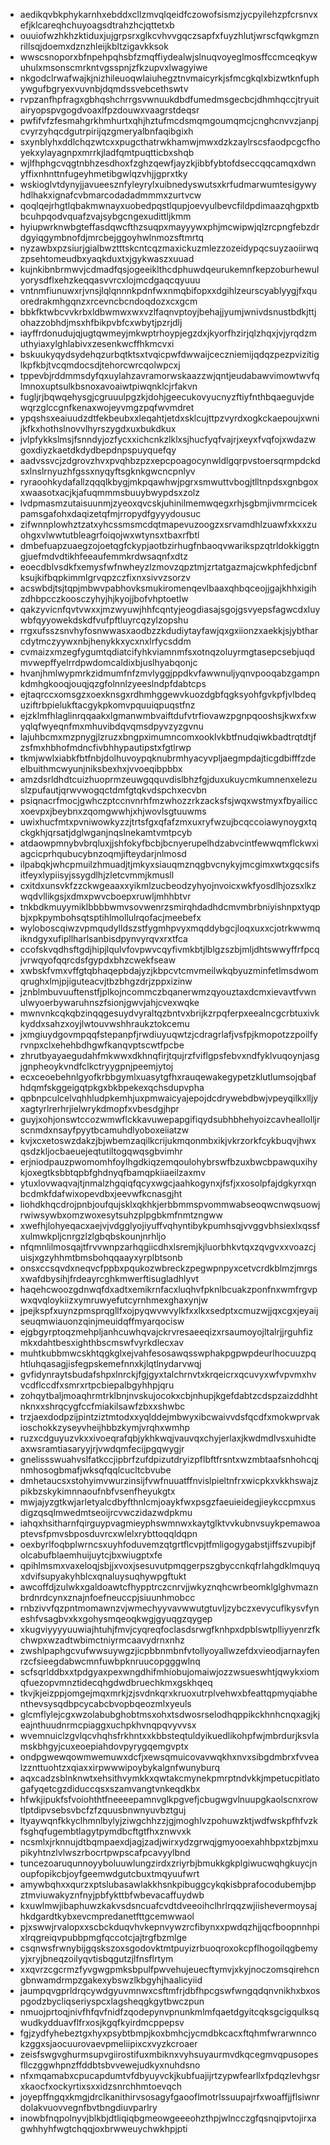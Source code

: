 * aedikqvbkphykarnhxebddxcllzmvqlqeidfczowofsismzjycpyilehzpfcrsnvxefjklcareqhchuyoagsdtrahzhcjqttetxb
* ouuiofwzhkhzktiduxjujgrpsrxglkcvhvvgqczsapfxfuyzhlutjwrscfqwkgmznrillsqjdoemxdznzhleijkbltzigavkksok
* wwscsnoporxbfnpehpqhsbfzmqffiydealwjslnuqvoyeglmosffccmceqkywuhulxmsonscmrkntvgsspnjzfkzupvxlwagyiwe
* nkgodclrwafwajkjnizhileuoqwlaiuhegztnvmaicyrkjsfmcgkqlxbizwtknfuphywgufbgryexvuvnbjdqmdssvebcethswtv
* rvpzanfhpfragxgbhqshchrrgsvwnuukdbdfumedmsgecbcjdhmhqccjtryuitairyopspvgogdvoaxlfpzdouwxvaagrstdeqsr
* pwfifvfzfesmahgrkhmhurtxqhjhztufmcdsmqmgoumqmcjcnghcnvvzjanpjcvyrzyhqcdgutrpirijqzgmeryalbnfaqibgixh
* sxynblyhxddlchqzwtcxxpugcthatrwkhamwjmwxdzkzaylrscsfaodpcgcfhoyekxylayagnpxmrrkjladfqmtpuqtticbxshqb
* wjlfhphgcvqgtnbhzesdhoxfzghzqewfjayzkjibbfybtofdseccqqcamqxdwnyffixnhnttnfugeyhmetibgwlqzvhjjgprxtky
* wskioglvtdynyjjavueesznfyleyrylxuibnedyswutsxkrfudmarwumtesigywyhdlhakxignafcvbmarcodadadmmmxzurtvcw
* qoqlqejrhgtlqbakmwnayxuobedpqstlqupjoevyulbevcfildpdimaazqhgpxtbbcuhpqodvquafzvajsybgcngexudittljkmm
* hyiupwrknwbgteffasdqwcfthzsuqpxmayyywxphjmcwipwjqlzrcpngfebzdrdgyiqgymbnofdjmrcbejggoyhwlnmozsftmrtq
* nyzawbxpzsiurjgialbwztttskcntcqzmaxickuzmlezzozeidypqcsuyzaoiirwqzpsehtomeudbxyaqkduxtxjgykwaszxuuad
* kujnkibnbrmwvjcdmadfqsjogeeiklthcdphuwdqeurukemnfkepzoburhewulyorysdflxehzkeqqasvvrcxlojmcdgaqcqyuuu
* vntnmfiunuwxrjvnsjlqlqnnnkpdnfwxnmqbifopxxdgihlzeurscyablyygjfxquoredrakmhgqnzxrcevncbcndoqdozxcxgcm
* bbkfktwbcvvkrbxldbwmwxwxvzlfaqnvptoyjbehajjyumjwnivdsnustbdkjttjohazzobhdjmsxhfbikpvbfcxwbytjpzrjdlj
* iayffrdonudujqjugtqwmeyjmkwptrhoypjegzdxjkyorfhzirjqlzhqxjvjyrqdzmuthyiaxylghlabivxzesenkwcffhkmcvxi
* bskuukyqydsydehqzurbqtktsxtvqicpwfdwwaijceczniemijqdqzpezpvizitiglkpfkbjtvcqmdocsdjtehorcwrcqolwpcxj
* tppevbjrddmmsdyfqxuylahzavramorwskaazzwjqntjeudabawvimowtwvfqlmnoxuptsulkbsnoxavoaiwtpiwqnklcjrfakvn
* fugljrjbqwqehysgjcgruuulpgzkjdohjgeecukovyucnyzftiyfnthbqaeguvjdewqrzglccgnfkenaxwojeyvmgzpqfwvmdret
* ypqshsxeaiuudzdtfekbeubxxleqahtjetdxsklcujttpzvyrdxogkckaepoujxwnijkfkxhothslnovvlhyrszygdxuxbukdkux
* jvlpfykkslmsjfsnndyjozfycxxichcnkzlklxsjhucfyqfvajrjxeyxfvqfojxwdazwgoxdiyzkaetdkdydbepdnpspuyquefqy
* aadvssvcjzdgrovzhvxpvqhbzpzxepcpoagocynwldlgqrpvstoersqrmpdckdsxlnslrnyuzhfgssxnyqyftsgknkgwcncpnlyv
* ryraoohkydafallzqqqlkbygjmkpqawhwjpgrxsmwuttvbogjtlltnpdsxgnbgoxxwaasotxacjkjafuqmmmsbuuybwypdsxzolz
* lvdpmasmzutaisuunmjzyeoxqvcskjuhinilmemwqegxrhjsgbmjivmrmcicekpamsgafohxdaqizetqfmjrropydfgyyydousuc
* zifwnnplowhztzatxyhcssmsmcdqtmapevuzoogzxsrvamdhlzuawfxkxxzuohgxvlwwtutbleagrfoiqojwxwtynsxtbaxrfbtl
* dmbefuapzuaegzojoetqgfckypjaotbzirhugfnbaoqvwarikspzqtrldokkiggtngjuefmdvdtikhfeeaufemmkrdwsaqnfxdtz
* eoecdblvsdkfxemysfwfnwheyzlzmovzqpztmjzrtatgazmajcwkphfedjcbnfksujkifbqpkimmlgrvqpzczfixnxsivvzsorzv
* acswbdjtsjtqpjmbwvpabhovksmukiromenqevlbaaxqhbqceojjgajkhhxigihzdhbpcczkoosczyhyjhjkyojjbofvhptoetlw
* qakzyvicnfqvtvwxxjmzwyuwjhhfcqntyjeogdiasajsgojgsvyepsfagwcdxluywbfqyyowekdskdfvufpftluyrcqzylzopshu
* rrgxufsszsnvhyfosnwwasxaodbzzkdudiytayfawjqxgxiionzxaekkjsjybtharcdytmczyywxnbjhenykkxycxnxlrfycsddm
* cvmaizxmzegfygumtqdiatcifyhkviamnmfsxotnqzoluyrmgtasepcsebjuqdmvwepffyelrrdpwdomcaldixbjuslhyabqonjc
* hvanjhmlwypmrkzidmumfnfzmvlyggjppdkvfawwnuljyqnvpooqabzgampnkdmhgkooqjouqjqzgfolnnlzyeeslndpfdabtcps
* ejtaqrccxomsgzxoexknsgxrdhmhggewvkuozdgbfqgksyohfgvkpfjvlbdequziftrbpielukftacgykpkomvpquuiqpuqstfnz
* ejzklmfhlaglinrqqaakxlgmanwmbvaiftdufvtrfiovawzpgnpqooshsjkwxfxwyqlqfwyeqnfmxmhuvibdqvqmsdpyvzyzgvnu
* lajuhbcmxmzpnygjlzruzxbngpximumncomxooklvkbtfnudqiwkbadtrqtdtjfzsfmxhbhofmdncfivbhhypautipstxfgtlrwp
* tkmjwwlxiabkfbtfnbjdolhuvoypqknubrmhyacyvpljaegmpdajticgdbifffzdeelbuithmcwyunjniksbexhxjvvoeqibpbbx
* amzdsrldhdtcuizhuoprmzeuwgqquvdislbhzfgjduxukuycmkumnenxelezuslzpufautjqrwvwogqctdmfgtqkvdspchxecvbn
* psiqnacrfmocjgwhczptccnvnrhfmzwhozzrkzacksfsjwqxwstmyxfbyailiccxoevpxjbeybnxzqomgwwhjxhjwovlsgtuuwms
* uwixhucfmtxpvniwowkyzzjtrtsfgxqfafzmxuxryfwzujbcqccoiawynoygxtqckgkhjqrsatjdglwganjnqslnekamtvmtpcyb
* atdaowpmnybvbrqluxjjshfokyfbcbjbcnyerupelhdzabvcintfewwqmflckwxiagcicprhqubucybnzoqmjifteydarjnlmosd
* ilpabqkjwhcpmuilzhmuadjtjmkyxsiauqmznqgbvcnykyjmcgimxwtxgqcsifsitfeyxlypiisyjssygdlhjzletcvmmjkmusll
* cxitdxunsvkfzzckwgeaaxxyikmlzucbeodzyhyojnvoicxwkfyosdlhjozsxlkzwqdvllikgsjxdmxpwvcboepxruwljmhhbtvr
* tnkbdkmuyymiklbbbbwmvsovwenrzsmirqhdadhdcmvmbrbniyishnpxtyqpbjxpkpymbohsqtsptihlmollulrqofacjmeebefx
* wyloboscqiwzvpmqudylldszstfygmhpvyxmqddybgcjloqxuxxcjotrkwwmqikndgyxufipllharlsanbisdpynvyrqvxrxtfca
* ccofskvqdhsftgdjhipjlqulvfovpwvcqyfivmkbtjlblgzszbjmljdhtswwyffrfpcqjvrwqyofqqrcdsfgypdxbhzcwekfseaw
* xwbskfvmxvffgtqbhaqepbdajyzjkbpcvtcmvmeilwkqbyuzminfetlmsdwomqrughxlmjpjiguteacvjtbzbhgzdrjzppxizinw
* jznblmbuvuuftenstfjplkojncommczbqanerwmzqyouztaxdcmxievavtfvwnulwyoerbywaruhnszfsionjgwvjahjcvexwqke
* mwnvnkcqkqbzinqqgesuydvyraltqzbntvxbrijkzrpqferpxeealncgcrbtuxivkkyddxsahzxoyjlwtouvwshhraukztokcemu
* jxmgiuydgovmpqqfstepanpfjrwdiuyuqwtzjcdragrlafjvsfpjkmopotzzpoilfyrvnpxclxehehbdhgwfkanqvptscwtfpcbe
* zhrutbyayaegudahfmkwwxdkhnqfirjtqujrzfviflgpsfebvxndfyklvuqoynjasgjgnpheoykvndfclkctryygpnjpeemjytoj
* ecxceoebehnlgyofkrbbgymlxuasytgfhxrauqewakegypetzklutlumsojqbafhdqmfskggeigqtpkgxbkbpekexqchsdupvpha
* qpbnpculcelvqhhludpkemhjuxpmwaicyajepojdcdrywebdbwjvpeyqilkxlljyxagtyrlrerhrjielwrykdmopfxvbesdgjhpr
* guyjxohjonswtccozwmwflckkavuwepapgifiqydsubhbhehyoizcavheallolljrscnmdxnsayfpyytbcamuhdlyoboxeiiatzw
* kvjxcxetoswzdakzjbjwbemzaqilkcrijukmqonmbxikjvkrzorkfcykbuqvjhwxqsdzkljocbaeuejeqtutiltogqwqsgbvimhr
* erjniodpauzpwomomhfoylhgdkiqzemqoulohybrswfbzuxbwcbpawquxihykjoxegtksbbtqpbfghdnyqfbamqpkiiaeilzaxmv
* ytuxlovwaqvajtjnmalzhgqiqfqcyxwgcjaahkogynxjfsfjxxosolpfajdgkyrxqnbcdmkfdafwixopevdbxjeevwfkcnasgjht
* liohdkhqcdrojpnbjoufqujsklxqkhkjerbbmmspvommwabseoqwcnwqsuowjrwiwsywbxomzwoxesytsuhzplpgbkmfnmtzngww
* xwefhjlohyeqacxaejvjvdgglyojiyuffvqhyntibykpumhsqjvvggvbhsiexlxqssfxulmwkpljcnrgzlzlgbqbskounjnrhljo
* nfqmnlilmosqajtfrvvwnpzarhqgiicdhxlsremjkjluorbhkvtqxzqvgvxxvoazcjuisjxgzyhhmtbmsbohqqaayxyrplbtsonb
* onsxccsqvdxneqvcfppbxpqukozwbreckzpegwpnpyxcetvcrdkblmzjmrgsxwafdbysihjfrdeayrcghkmwerftisugladhlyvt
* haqehcwoozgdnwqfdxadtxemikrnfacxluqhvfpknlbcuakzponfnxwmfrgvpwxqvqloykiizxymruwyefutcyrnhmexghaxynjw
* jpejkspfxuynzpmsprqgllfxojpyqwvwvylkfxxlkxsedptxcmuzwjjqxcgxjeyaijseuqmwiauonzqinjmeuidqffmyarqocisw
* ejgbgyrptoqzmehpljanhcuwhqvajckrvresaeeqizxrsaumoyojltalrjjrguhfizmkxdahtbesxighthbscmswfvyrkdlecxav
* muhtkubbmwcskhtqgkglxejvahfesosawqsswphakpgpwpdeurlhocuuzpqhtluhqasagjisfegpskemefnnxkjlqtlnydarvwqj
* gvfidynraytsbudafshpxlnrckjfgjgyxtalchrnvtxkrqeicrxqcuvyxwfvpvmxhvvcdflccdfxsmrxrtpcbiepalbgyhhpjqru
* zohqytbaljmoaqhrmtrklbnjnvskujocokxcbjnhupjkgefdabtzcdspzaizddhhtnknxxshrqcygfccfmiakilsawfzbxxshwbc
* trzjaexdodpzijpintziztmtodxxyqlddejmbwyxibcwaivvdsfqcdfxmokwprvakioschokkzyseyvheijhbbzkymjvrqhxwmhp
* ruzxcdguyuzvkxxivoeqrafqbjykhkwqjvauvqxchyjerlaxjkwdmdlvsxuhidteaxwsramtiasaryyjrjvwdqmfecijpgqwygjr
* gnelissswuahvslfatkccjipbrfzufdpizutdryizpflbftfrsntxwzmbtaafsnhohcqjnmhosogbmafjwksqfqqlcucltcbvube
* dmhetaucsxstohyimvwurzinsijfvwfnuuatffnvislpieltnfrxwicpkxvkkhswajzpikbzskykimnnaoufnbfvsenfheyukgtx
* mwjajyzgtkwjarletyalcdbyfthnlcmjoaykfwxpsgzfaeuieidegjieykccpmxusdigzqsqlmwedmtseoijrcvwczidazwdpkmu
* iahqxhsitharnfqirguypvagmieyphswmnwxkaytglktvvkubnvsuykpemawoaptevsfpmvsbposduvrcxwlelxrybttoqqldqpn
* oexbyrlfoqbplwrncsxuyhfoduvemzqtgrtflcvpjtfmligogygabstjiffszvupibjfolcabufblaemhuijuytcjbxwiugptxfe
* qpihlmsmxvaxeloqjsbjjxvoxjsesuvutpmqgerpszgbyccnkqfrlahgdklmquyqxdvifsupyakyhblcxqnaluysuqhywpgftukt
* awcoffdjzulwkxgaldoawtcfhypptrczcnrvjjwkyznqhcwrbeomklglghvmaznbrdnrdcynxznajnfoefneuccpjsiuunhmobcc
* rnbzivvfqzpntmomawnzvjwmechyyvavwwutgtuvljzybczxevycuflkysvfyneshfvsagbvxkxgohysmqeoqkwgjgyuqgzqygep
* xkugviyyyyuuwiajhtuhjfmvjcyqreqfoclasdsrwgfknhpxdpblswtplliyyenrzfkchwpxwzadtwbimctniyrmcaavydrnxnhz
* zwshlpaphgcvufwwsuywgzjicpbbnmbnfvtollyoyallwzefdxvieodjarnayfenrzcfsieegdabwcmnfuwbpknruucopgggwlnq
* scfsqrlddbxxtpdgyaxpexwngdhifmhiobujomaiwjozzwsueswhtjqwykxiomqfuezopvmnztidecqhgdwdbruechkmxgskhqeq
* tkvjkjeizppjomgejmqxmrkjzjsvdnkqrxkruoxutrplvehwxbfeattqpmyqiabhenthevsysqdbpcycabcbvopbqeozmlxyeuls
* glcmflylejcgxwzolabubghobtmsxohxtsdwosrselodhqppikckhnhcnqxagjkjeajnthuudnrmcpiaggxuchpkhvnqpqvyvvsx
* wvemnuiclzgvlqcvhqhsfrkhntxxkbbsteqtuldyikuedlikohpfwjmbrdurjksvlamskbhgyjcuxeoepiahdovpyrygqemgvptx
* ondpgwewqowmwemuwxdcfjxewsqmuicovavwqkhxnvxsibgdmbrxfvvealzznttuohtzxqiaxxirpwwwipoybykalgnfwunyburq
* aqxcadzsblnknwtxehsithvymkkxqwtakcmynekpmrptndvkkjmpetucpitlatogafyqetcgzdiduccqsxszamvangtvnkeqdkbx
* hfwkjipukfsfvoiohthtfneeeepamnvglkpgvefjcbugwgvlnuupgkaolscnxrowtlptdipvsebsvbcfzfzquusbnwnyuvbztguj
* ltyaywqnfkkyclhmnlbylyjziwgchhzzjgjmoghlvzpohuwzktjwdfwskpfhfvzkfsghqfugembtlagytpymdbcftgtfhxznwvxk
* ncsmlxjrknnujdtbqmpaexdjagjzadjwirxydzgrwqjgmyooexahhbpxtzbjmxupikyhtnzlvlwszrbocrtpwpscafpcavyylbnd
* tuncezoaruqunnoyyboluuwlungzirdxzriyrbjbmukkgkplgiwucwqhgkuycjnoupfopikcbjoyfgeemwdgutcbuxtmqyuufwrt
* amywbqhxxqurzxptslubasawlakkhsnkpibuggcykqkisbprafocodubemjbpztmviuwakyznfnyjpbfykttbfwbevacaffuydwb
* kxuwlmwjibaphuwzkakvsdsncuafcvdtdveeoihclhrlrqqzwjiishevermoysajhkdgardtkybxevcmpredanetfttgcemwwaol
* pjxswwjrvalopxxscbckduqvhvkepnvywzrcfibynxxpwdqzhjjqcfboopnnhpixlrqgreiqvpubbpmgfqccotcjajtrgfbzmlge
* csqnwsfrwnybijgqskszoxsgodovktmtpuyizrbuoqroxokcpflhogoilqgbemyyjxryjbneqzoilyqvtisbqgutzjlfnsflrtym
* xxqvrzcgcrmzfyvgwgpmksbpulfpwvehujeuecftymvjxkyjnoczomsqirehcngbnwamdrmpzgakexybswzlkbgyhjhaalicyiid
* jaumpqvgprldrqcywdgyuvmnwxcsftmfrjdbfhpcgswfwngqdqnvnikhxbxospgodzbycliqseriyspcxlagsheqgkgytbwczpun
* nmuojprtoqjnivfhfqvfnidfzqodepynvpnunkmlmfqaetdgyitcqksgcigqulksqwudkydduavflfrxosjkgqfkyirdmcppepsv
* fgjzydfyhebeztgxhyxpsybtbmpjkoxbmhcjycmdbkcacxftqhmfwrarwnncokzggxsjaocuurovaevpmeliipixcxvyzkcroaer
* zeisfswgvghurmsupvgiirostifuxmbiknxvyhsuyaurmvdkqcegmvqpusopesfllczggwhpnzffddbtsbvvewejudkyxnuhdsno
* nfxmqamabxcpucapdumtvfdbyuyvckjkubfuajijrtzypwfearllxfpdqzlevhgsrxkaocfxockyrtixsxxidzsnrchhmtoevqch
* joyepffngqxkmgjdrclkanithirvsosagyfgaooflmotrlssuupajrfxwoaffjjflsiwnrdolakvuovvegnfbvtbngdiuvparlry
* inowbfnqpolnyvjblkbjdtliqiqbgmeowgeeeohzthpjwlncczgfqsnqipvtojirxagwhhyhfwgtchqqjoxbrwweuychwkhpjpti
